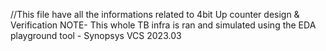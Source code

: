 //This file have all the informations related to 4bit Up counter design & Verification
NOTE- This whole TB infra is ran and simulated using the EDA playground tool - Synopsys VCS 2023.03
